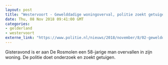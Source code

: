 ```yaml
---
layout: post
title: "Westervoort - Gewelddadige woningoverval, politie zoekt getuigen"
date: Thu, 08 Nov 2018 09:41:00 GMT
categories: 
- gelderland 
- westervoort 
externe_link: "https://www.politie.nl/nieuws/2018/november/8/02-gewelddadige-woningoverval-politie-zoekt-getuigen.html"
---
```


Gisteravond is er aan De Rosmolen een 58-jarige man overvallen in zijn woning. De politie doet onderzoek en zoekt getuigen.

